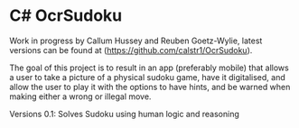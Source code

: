 # C# OcrSudoku

Work in progress by Callum Hussey and Reuben Goetz-Wylie, latest versions can be found at
(https://github.com/calstr1/OcrSudoku).

The goal of this project is to result in an app (preferably mobile) that allows a user to
take a picture of a physical sudoku game, have it digitalised, and allow the user to play it
with the options to have hints, and be warned when making either a wrong or illegal move.

Versions
0.1:  Solves Sudoku using human logic and reasoning
